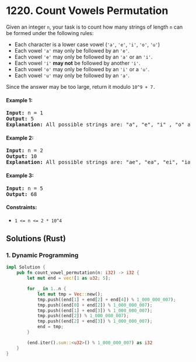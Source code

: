 # 1220. Count Vowels Permutation
Given an integer ```n```, your task is to count how many strings of length ```n``` can be formed under the following rules:
* Each character is a lower case vowel (```'a'```, ```'e'```, ```'i'```, ```'o'```, ```'u'```)
* Each vowel ```'a'``` may only be followed by an ```'e'```.
* Each vowel ```'e'``` may only be followed by an ```'a'``` or an ```'i'```.
* Each vowel ```'i'``` **may not** be followed by another ```'i'```.
* Each vowel ```'o'``` may only be followed by an ```'i'``` or a ```'u'```.
* Each vowel ```'u'``` may only be followed by an ```'a'```.

Since the answer may be too large, return it modulo ```10^9 + 7.```

#### Example 1:
<pre>
<strong>Input:</strong> n = 1
<strong>Output:</strong> 5
<strong>Explanation:</strong> All possible strings are: "a", "e", "i" , "o" and "u".
</pre>

#### Example 2:
<pre>
<strong>Input:</strong> n = 2
<strong>Output:</strong> 10
<strong>Explanation:</strong> All possible strings are: "ae", "ea", "ei", "ia", "ie", "io", "iu", "oi", "ou" and "ua".
</pre>

#### Example 3:
<pre>
<strong>Input:</strong> n = 5
<strong>Output:</strong> 68
</pre>

#### Constraints:
* ```1 <= n <= 2 * 10^4```

## Solutions (Rust)

### 1. Dynamic Programming
```Rust
impl Solution {
    pub fn count_vowel_permutation(n: i32) -> i32 {
        let mut end = vec![1 as u32; 5];

        for _ in 1..n {
            let mut tmp = Vec::new();
            tmp.push((end[1] + end[2] + end[4]) % 1_000_000_007);
            tmp.push((end[0] + end[2]) % 1_000_000_007);
            tmp.push((end[1] + end[3]) % 1_000_000_007);
            tmp.push((end[2]) % 1_000_000_007);
            tmp.push((end[2] + end[3]) % 1_000_000_007);
            end = tmp;
        }

        (end.iter().sum::<u32>() % 1_000_000_007) as i32
    }
}
```
